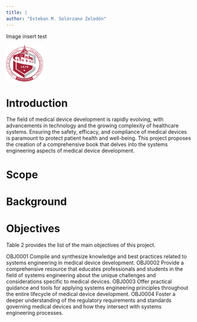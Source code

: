 ```yaml
---
title: |
author: "Esteban M. Solórzano Zeledón"
---
```


Image insert test

<img src="stevens.png" width="100" height="100">

# Introduction

The field of medical device development is rapidly evolving, with advancements in technology and the growing complexity of healthcare systems. Ensuring the safety, efficacy, and compliance of medical devices is paramount to protect patient health and well-being. This project proposes the creation of a comprehensive book that delves into the systems engineering aspects of medical device development.

# Scope

# Background

# Objectives

Table 2 provides the list of the main objectives of this project.

OBJ0001 Compile and synthesize knowledge and best practices related to systems engineering in medical device development. OBJ0002 Provide a comprehensive resource that educates professionals and students in the field of systems engineering about the unique challenges and considerations specific to medical devices. OBJ0003 Offer practical guidance and tools for applying systems engineering principles throughout the entire lifecycle of medical device development. OBJ0004 Foster a deeper understanding of the regulatory requirements and standards governing medical devices and how they intersect with systems engineering processes.
